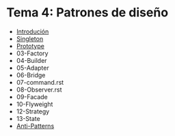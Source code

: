 # Tema 4: Patrones de diseño

- [Introdución](00-introduction.md)
- [Singleton](01-singleton.md)
- [Prototype](02-prototype.md)
- 03-Factory
- 04-Builder
- 05-Adapter
- 06-Bridge
- 07-command.rst
- 08-Observer.rst
- 09-Facade
- 10-Flyweight
- 12-Strategy
- 13-State
- [Anti-Patterns](14-antipatterns.md)

